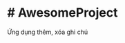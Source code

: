 <!DOCTYPE html>
<html lang="en">
<head>
    <meta charset="UTF-8">
    <meta http-equiv="X-UA-Compatible" content="IE=edge">
    <meta name="viewport" content="width=device-width, initial-scale=1.0">
</head>
<body>
    <h1># AwesomeProject</h1>
    <p>Ứng dụng thêm, xóa ghi chú</p>
    <img src="https://b-f5-zpcloud.zdn.vn/7912343819019145872/b52ae87234b7f1e9a8a6.jpg" alt="">
    <img src="https://b-f5-zpcloud.zdn.vn/6908890098189798446/9640720eaecb6b9532da.jpg" alt="">
    <img src="https://b-f7-zpcloud.zdn.vn/5594003828121171671/6eed4319eedb2b8572ca.jpg" alt="">
    <img src="https://b-f7-zpcloud.zdn.vn/4029787711199957095/d29c0850a59260cc3983.jpg" alt="">
</body>
</html>
